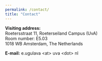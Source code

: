 ```yaml
---
permalink: /contact/
title: "Contact"
--- 
```


**Visiting address:**\
Roetersstraat 11, Roeterseiland Campus (UvA)\
Room number: E5.03\
1018 WB Amsterdam, The Netherlands

**E-mail:** e.ugulava &lt;at&gt; uva &lt;dot&gt; nl
